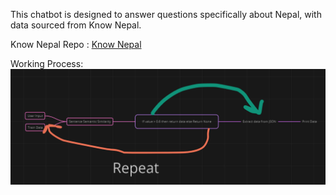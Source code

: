 This chatbot is designed to answer questions specifically about Nepal, with data sourced from Know Nepal.

Know Nepal Repo : [Know Nepal](https://github.com/Know-Nepal/)

Working Process:
![alt text](image.png)